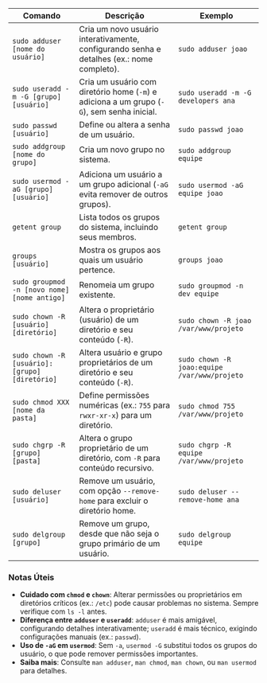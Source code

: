 
| Comando                                       | Descrição                                                                                  | Exemplo                                      |
| --------------------------------------------- | ------------------------------------------------------------------------------------------ | -------------------------------------------- |
| `sudo adduser [nome do usuário]`              | Cria um novo usuário interativamente, configurando senha e detalhes (ex.: nome completo).  | `sudo adduser joao`                          |
| `sudo useradd -m -G [grupo] [usuário]`        | Cria um usuário com diretório home (`-m`) e adiciona a um grupo (`-G`), sem senha inicial. | `sudo useradd -m -G developers ana`          |
| `sudo passwd [usuário]`                       | Define ou altera a senha de um usuário.                                                    | `sudo passwd joao`                           |
| `sudo addgroup [nome do grupo]`               | Cria um novo grupo no sistema.                                                             | `sudo addgroup equipe`                       |
| `sudo usermod -aG [grupo] [usuário]`          | Adiciona um usuário a um grupo adicional (`-aG` evita remover de outros grupos).           | `sudo usermod -aG equipe joao`               |
| `getent group`                                | Lista todos os grupos do sistema, incluindo seus membros.                                  | `getent group`                               |
| `groups [usuário]`                            | Mostra os grupos aos quais um usuário pertence.                                            | `groups joao`                                |
| `sudo groupmod -n [novo nome] [nome antigo]`  | Renomeia um grupo existente.                                                               | `sudo groupmod -n dev equipe`                |
| `sudo chown -R [usuário] [diretório]`         | Altera o proprietário (usuário) de um diretório e seu conteúdo (`-R`).                     | `sudo chown -R joao /var/www/projeto`        |
| `sudo chown -R [usuário]:[grupo] [diretório]` | Altera usuário e grupo proprietários de um diretório e seu conteúdo (`-R`).                | `sudo chown -R joao:equipe /var/www/projeto` |
| `sudo chmod XXX [nome da pasta]`              | Define permissões numéricas (ex.: `755` para `rwxr-xr-x`) para um diretório.               | `sudo chmod 755 /var/www/projeto`            |
| `sudo chgrp -R [grupo] [pasta]`               | Altera o grupo proprietário de um diretório, com `-R` para conteúdo recursivo.             | `sudo chgrp -R equipe /var/www/projeto`      |
| `sudo deluser [usuário]`                      | Remove um usuário, com opção `--remove-home` para excluir o diretório home.                | `sudo deluser --remove-home ana`             |
| `sudo delgroup [grupo]`                       | Remove um grupo, desde que não seja o grupo primário de um usuário.                        | `sudo delgroup equipe`                       |

### Notas Úteis

- **Cuidado com `chmod` e `chown`**: Alterar permissões ou proprietários em diretórios críticos (ex.: `/etc`) pode causar problemas no sistema. Sempre verifique com `ls -l` antes.
- **Diferença entre `adduser` e `useradd`**: `adduser` é mais amigável, configurando detalhes interativamente; `useradd` é mais técnico, exigindo configurações manuais (ex.: `passwd`).
- **Uso de `-aG` em `usermod`**: Sem `-a`, `usermod -G` substitui todos os grupos do usuário, o que pode remover permissões importantes.
- **Saiba mais**: Consulte `man adduser`, `man chmod`, `man chown`, ou `man usermod` para detalhes.